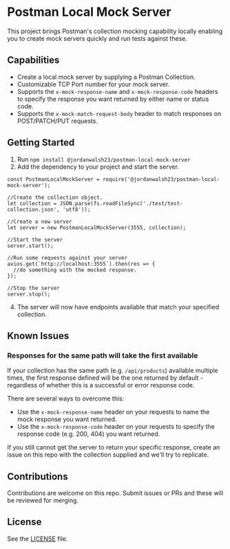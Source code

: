 # Postman Local Mock Server

This project brings Postman's collection mocking capability locally enabling you to create mock servers quickly and run tests against these.

## Capabilities

- Create a local mock server by supplying a Postman Collection.
- Customizable TCP Port number for your mock server.
- Supports the `x-mock-response-name` and `x-mock-response-code` headers to specify the response you want returned by either name or status code.
- Supports the `x-mock-match-request-body` header to match responses on POST/PATCH/PUT requests.

## Getting Started

1. Run `npm install @jordanwalsh23/postman-local-mock-server`
2. Add the dependency to your project and start the server.

```
const PostmanLocalMockServer = require('@jordanwalsh23/postman-local-mock-server');

//Create the collection object.
let collection = JSON.parse(fs.readFileSync('./test/test-collection.json', 'utf8'));

//Create a new server
let server = new PostmanLocalMockServer(3555, collection);

//Start the server
server.start();

//Run some requests against your server
axios.get(`http://localhost:3555`).then(res => {
  //do something with the mocked response.
});

//Stop the server
server.stop();
```

4. The server will now have endpoints available that match your specified collection.

## Known Issues

### Responses for the same path will take the first available

If your collection has the same path (e.g. `/api/products`) available multiple times, the first response defined will be the one returned by default - regardless of whether this is a successful or error response code.

There are several ways to overcome this:

- Use the `x-mock-response-name` header on your requests to name the mock response you want returned.
- Use the `x-mock-response-code` header on your requests to specify the response code (e.g. 200, 404) you want returned.

If you still cannot get the server to return your specific response, create an issue on this repo with the collection supplied and we'll try to replicate.

## Contributions

Contributions are welcome on this repo. Submit issues or PRs and these will be reviewed for merging.

## License

See the [LICENSE](LICENSE) file.
